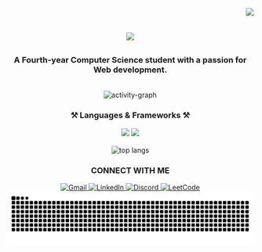 <img align="right" src="https://visitor-badge.laobi.icu/badge?page_id=muhamadd9.muhamadd9" />




<h1 align="center">
<img src="https://readme-typing-svg.herokuapp.com/?font=Righteous&size=35&center=true&vCenter=true&width=500&height=70&duration=4000&lines=Hi+There!+👋;+I'm+Muhamad+Ramadan!;&color=4B4B4B" />
</h1>

<h3 align="center">A Fourth-year Computer Science student with a passion for Web development.</h3>

<br/>
<div align="center">
<img src="https://github-readme-activity-graph.vercel.app/graph?username=muhamadd9&area=true&hide_border=true&theme=github" height="250" alt="activity-graph" />
</div>

<h3 align="center">⚒️ Languages & Frameworks ⚒️</h3>
<div align="center">
    <img src="https://skillicons.dev/icons?i=javascript,typescript,cs,html,css,bootstrap,tailwind,vscode,git,github" />
    <img src="https://skillicons.dev/icons?i=nodejs,express,mongodb,graphql,postman,npm,react,vite,redux,nextjs" /><br>
</div>




<br/>
<div align="center">
 <img width="390" height="200" src="https://github-readme-stats-salesp07.vercel.app/api/top-langs/?username=muhamadd9&hide=HTML&langs_count=8&layout=compact&theme=react&border_radius=10&size_weight=0.5&count_weight=0.5&exclude_repo=github-readme-stats" alt="top langs" />
</div>

</div>

<h3 align="center"> CONNECT WITH ME </h3>
<div align="center">
  <a href="mailto:mhmdramadan.192@gmail.com">
    <img src="https://img.shields.io/badge/Gmail-333333?style=for-the-badge&logo=gmail&logoColor=red" alt="Gmail" />
  </a>
  <a href="https://www.linkedin.com/in/muhamadd9/" target="_blank">
    <img src="https://img.shields.io/badge/LinkedIn-0077B5?style=for-the-badge&logo=linkedin&logoColor=white" alt="LinkedIn" />
  </a>
  <a href="https://discord.com/users/muhamadd9" target="_blank">
    <img src="https://img.shields.io/badge/Discord-5865F2?style=for-the-badge&logo=discord&logoColor=white" alt="Discord" />
  </a>
  <a href="https://leetcode.com/muhamadd9_/" target="_blank">
    <img src="https://img.shields.io/badge/LeetCode-2C2C2C?style=for-the-badge&logo=leetcode&logoColor=FFA116" alt="LeetCode" />
  </a>
</div>



<div align="center">
  <img alt="snake eating my contributions" src="https://raw.githubusercontent.com/muhamadd9/muhamadd9/output/github-contribution-grid-snake-dark.svg" />
</div>
